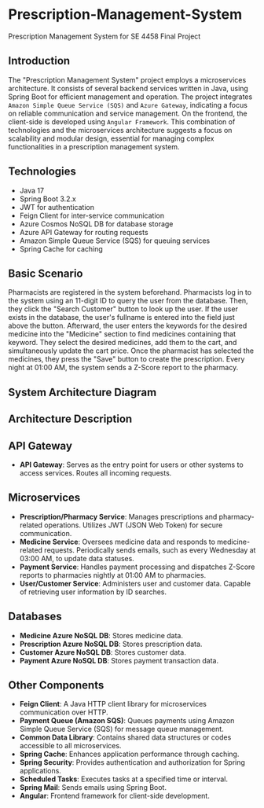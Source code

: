 # Prescription-Management-System

Prescription Management System for SE 4458 Final Project

## Introduction

The "Prescription Management System" project employs a microservices architecture.
It consists of several backend services written in Java, using Spring Boot for efficient management and operation.
The project integrates `Amazon Simple Queue Service (SQS)` and `Azure Gateway`, indicating a focus on reliable
communication and service management. On the frontend, the client-side is developed using `Angular Framework`.
This combination of technologies and the microservices architecture suggests a focus on scalability and modular design,
essential for managing complex functionalities in a prescription management system.

## Technologies

- Java 17
- Spring Boot 3.2.x
- JWT for authentication
- Feign Client for inter-service communication
- Azure Cosmos NoSQL DB for database storage
- Azure API Gateway for routing requests
- Amazon Simple Queue Service (SQS) for queuing services
- Spring Cache for caching

## Basic Scenario

Pharmacists are registered in the system beforehand. Pharmacists log in to the system using an 11-digit ID to query the
user from the database. Then, they click the "Search Customer" button to look up the user. If the user exists in the
database, the user's fullname is entered into the field just above the button. Afterward, the user enters the keywords
for the desired medicine into the "Medicine" section to find medicines containing that keyword. They select the desired
medicines, add them to the cart, and simultaneously update the cart price. Once the pharmacist has selected the
medicines, they press the "Save" button to create the prescription. Every night at 01:00 AM, the system sends a Z-Score
report to the pharmacy.

## System Architecture Diagram

## Architecture Description

## API Gateway

- **API Gateway**: Serves as the entry point for users or other systems to access services. Routes all incoming
  requests.

## Microservices

- **Prescription/Pharmacy Service**: Manages prescriptions and pharmacy-related operations. Utilizes JWT (JSON Web
  Token) for secure communication.
- **Medicine Service**: Oversees medicine data and responds to medicine-related requests. Periodically sends emails,
  such as every Wednesday at 03:00 AM, to update data statuses.
- **Payment Service**: Handles payment processing and dispatches Z-Score reports to pharmacies nightly at 01:00 AM to
  pharmacies.
- **User/Customer Service**: Administers user and customer data. Capable of retrieving user information by ID searches.

## Databases

- **Medicine Azure NoSQL DB**: Stores medicine data.
- **Prescription Azure NoSQL DB**: Stores prescription data.
- **Customer Azure NoSQL DB**: Stores customer data.
- **Payment Azure NoSQL DB**: Stores payment transaction data.

## Other Components

- **Feign Client**: A Java HTTP client library for microservices communication over HTTP.
- **Payment Queue (Amazon SQS)**: Queues payments using Amazon Simple Queue Service (SQS) for message queue management.
- **Common Data Library**: Contains shared data structures or codes accessible to all microservices.
- **Spring Cache**: Enhances application performance through caching.
- **Spring Security**: Provides authentication and authorization for Spring applications.
- **Scheduled Tasks**: Executes tasks at a specified time or interval.
- **Spring Mail**: Sends emails using Spring Boot.
- **Angular**: Frontend framework for client-side development.



